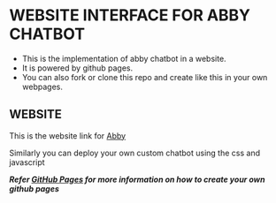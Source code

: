 # WEBSITE INTERFACE FOR ABBY CHATBOT

- This is the implementation of abby chatbot in a website.
- It is powered by github pages.
- You can also fork or clone this repo and create like this in your own webpages.

## WEBSITE 
This is the website link for [Abby](https://saran-codes.github.io/abby.github.io/)

Similarly you can deploy your own custom chatbot using the css and javascript



***Refer [GitHub Pages](https://docs.github.com/en/pages/getting-started-with-github-pages/creating-a-github-pages-site) for more information on how to create your own github pages***
